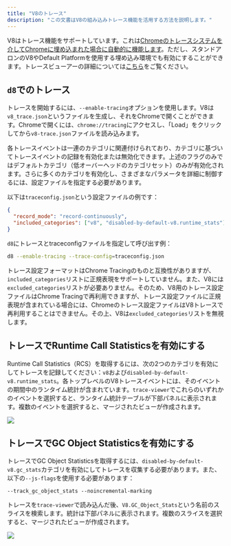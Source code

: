 ```yaml
---
title: "V8のトレース"
description: "この文書はV8の組み込みトレース機能を活用する方法を説明します。"
---
```

V8はトレース機能をサポートしています。これは[Chromeのトレースシステムを介してChromeに埋め込まれた場合に自動的に機能します](/docs/rcs)。ただし、スタンドアロンのV8やDefault Platformを使用する埋め込み環境でも有効にすることができます。トレースビューアーの詳細については[こちら](https://github.com/catapult-project/catapult/blob/master/tracing/README.md)をご覧ください。

## `d8`でのトレース

トレースを開始するには、`--enable-tracing`オプションを使用します。V8は`v8_trace.json`というファイルを生成し、それをChromeで開くことができます。Chromeで開くには、`chrome://tracing`にアクセスし、「Load」をクリックしてから`v8-trace.json`ファイルを読み込みます。

各トレースイベントは一連のカテゴリに関連付けられており、カテゴリに基づいてトレースイベントの記録を有効化または無効化できます。上述のフラグのみではデフォルトカテゴリ（低オーバーヘッドのカテゴリセット）のみが有効化されます。さらに多くのカテゴリを有効化し、さまざまなパラメータを詳細に制御するには、設定ファイルを指定する必要があります。

以下は`traceconfig.json`という設定ファイルの例です：

```json
{
  "record_mode": "record-continuously",
  "included_categories": ["v8", "disabled-by-default-v8.runtime_stats"]
}
```

`d8`にトレースとtraceconfigファイルを指定して呼び出す例：

```bash
d8 --enable-tracing --trace-config=traceconfig.json
```

トレース設定フォーマットはChrome Tracingのものと互換性がありますが、`included_categories`リストに正規表現をサポートしていません。また、V8には`excluded_categories`リストが必要ありません。そのため、V8用のトレース設定ファイルはChrome Tracingで再利用できますが、トレース設定ファイルに正規表現が含まれている場合には、Chromeのトレース設定ファイルはV8トレースで再利用することはできません。その上、V8は`excluded_categories`リストを無視します。

## トレースでRuntime Call Statisticsを有効にする

Runtime Call Statistics（<abbr>RCS</abbr>）を取得するには、次の2つのカテゴリを有効にしてトレースを記録してください：`v8`および`disabled-by-default-v8.runtime_stats`。各トップレベルのV8トレースイベントには、そのイベントの期間中のランタイム統計が含まれています。`trace-viewer`でこれらのいずれかのイベントを選択すると、ランタイム統計テーブルが下部パネルに表示されます。複数のイベントを選択すると、マージされたビューが作成されます。

![](/_img/docs/trace/runtime-stats.png)

## トレースでGC Object Statisticsを有効にする

トレースでGC Object Statisticsを取得するには、`disabled-by-default-v8.gc_stats`カテゴリを有効にしてトレースを収集する必要があります。また、以下の`--js-flags`を使用する必要があります：

```
--track_gc_object_stats --noincremental-marking
```

トレースを`trace-viewer`で読み込んだ後、`V8.GC_Object_Stats`という名前のスライスを検索します。統計は下部パネルに表示されます。複数のスライスを選択すると、マージされたビューが作成されます。

![](/_img/docs/trace/gc-stats.png)

